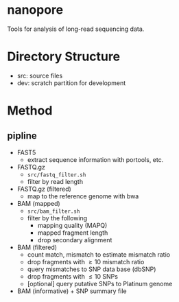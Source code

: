 # nanopore
Tools for analysis of long-read sequencing data.


# Directory Structure
- src: source files
- dev: scratch partition for development

# Method
## pipline
- FAST5
  - extract sequence information with portools, etc.
- FASTQ.gz
  - `src/fastq_filter.sh`
  - filter by read length
- FASTQ.gz (filtered)
  - map to the reference genome with bwa 
- BAM (mapped)
  - `src/bam_filter.sh`
  - filter by the following
    - mapping quality (MAPQ)
    - mapped fragment length
    - drop secondary alignment
- BAM (filtered)
  - count match, mismatch to estimate mismatch ratio
  - drop fragments with $\geq 10%$ mismatch ratio
  - query mismatches to SNP data base (dbSNP)
  - drop fragments with $\leq 10$ SNPs
  - [optional] query putative SNPs to Platinum genome
- BAM (informative) + SNP summary file
